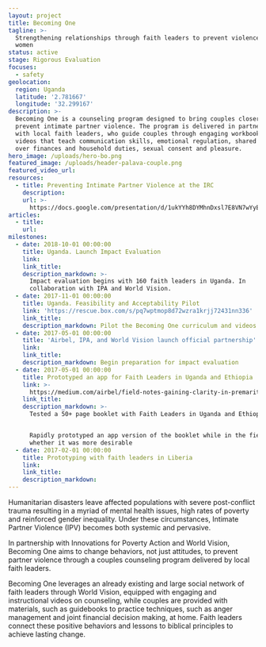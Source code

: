 ```yaml
---
layout: project
title: Becoming One
tagline: >-
  Strengthening relationships through faith leaders to prevent violence against
  women
status: active
stage: Rigorous Evaluation
focuses:
  - safety
geolocation:
  region: Uganda
  latitude: '2.781667'
  longitude: '32.299167'
description: >-
  Becoming One is a counseling program designed to bring couples closer and
  prevent intimate partner violence. The program is delivered in partnership
  with local faith leaders, who guide couples through engaging workbooks and
  videos that teach communication skills, emotional regulation, shared control
  over finances and household duties, sexual consent and pleasure.
hero_image: /uploads/hero-bo.png
featured_image: /uploads/header-palava-couple.png
featured_video_url:
resources:
  - title: Preventing Intimate Partner Violence at the IRC
    description:
    url: >-
      https://docs.google.com/presentation/d/1ukYYh8DYMhnDxsl7E8VN7wYyEARJeYUOXGydJ5fDxQw/edit?usp=sharing
articles:
  - title:
    url:
milestones:
  - date: 2018-10-01 00:00:00
    title: Uganda. Launch Impact Evaluation
    link:
    link_title:
    description_markdown: >-
      Impact evaluation begins with 160 faith leaders in Uganda. In
      collaboration with IPA and World Vision.
  - date: 2017-11-01 00:00:00
    title: Uganda. Feasibility and Acceptability Pilot
    link: 'https://rescue.box.com/s/pq7wptmop8d72wzra1krjj72431nn336'
    link_title:
    description_markdown: Pilot the Becoming One curriculum and videos with 40 faith leaders
  - date: 2017-05-01 00:00:00
    title: 'Airbel, IPA, and World Vision launch official partnership'
    link:
    link_title:
    description_markdown: Begin preparation for impact evaluation
  - date: 2017-05-01 00:00:00
    title: Prototyped an app for Faith Leaders in Uganda and Ethiopia
    link: >-
      https://medium.com/airbel/field-notes-gaining-clarity-in-premaritial-counseling-through-prototyping-38bfed667310
    link_title:
    description_markdown: >-
      Tested a 50+ page booklet with Faith Leaders in Uganda and Ethiopia.


      Rapidly prototyped an app version of the booklet while in the field to see
      whether it was more desirable
  - date: 2017-02-01 00:00:00
    title: Prototyping with faith leaders in Liberia
    link:
    link_title:
    description_markdown:
---
```


Humanitarian disasters leave affected populations with severe post-conflict trauma resulting in a myriad of mental health issues, high rates of poverty and reinforced gender inequality. Under these circumstances, Intimate Partner Violence (IPV) becomes both systemic and pervasive.

In partnership with Innovations for Poverty Action and World Vision, Becoming One aims to change behaviors, not just attitudes, to prevent partner violence through a couples counseling program delivered by local faith leaders.

Becoming One leverages an already existing and large social network of faith leaders through World Vision, equipped with engaging and instructional videos on counseling, while couples are provided with materials, such as guidebooks to practice techniques, such as anger management and joint financial decision making, at home. Faith leaders connect these positive behaviors and lessons to biblical principles to achieve lasting change.